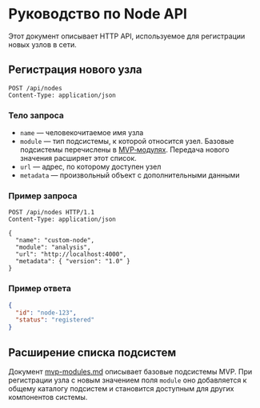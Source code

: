 # Руководство по Node API

Этот документ описывает HTTP API, используемое для регистрации новых узлов в сети.

## Регистрация нового узла

```
POST /api/nodes
Content-Type: application/json
```

### Тело запроса

- `name` — человекочитаемое имя узла
- `module` — тип подсистемы, к которой относится узел. Базовые подсистемы перечислены в [MVP‑модулях](./mvp-modules.md). Передача нового значения расширяет этот список.
- `url` — адрес, по которому доступен узел
- `metadata` — произвольный объект с дополнительными данными

### Пример запроса

```http
POST /api/nodes HTTP/1.1
Content-Type: application/json

{
  "name": "custom-node",
  "module": "analysis",
  "url": "http://localhost:4000",
  "metadata": { "version": "1.0" }
}
```

### Пример ответа

```json
{
  "id": "node-123",
  "status": "registered"
}
```

## Расширение списка подсистем

Документ [mvp-modules.md](./mvp-modules.md) описывает базовые подсистемы MVP. При регистрации узла с новым значением поля `module` оно добавляется к общему каталогу подсистем и становится доступным для других компонентов системы.
